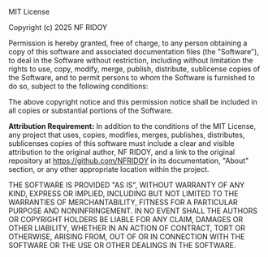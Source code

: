 MIT License

Copyright (c) 2025 NF RIDOY

Permission is hereby granted, free of charge, to any person obtaining a copy
of this software and associated documentation files (the "Software"), to deal
in the Software without restriction, including without limitation the rights
to use, copy, modify, merge, publish, distribute, sublicense copies of the Software, and to permit persons to whom the Software is
furnished to do so, subject to the following conditions:

The above copyright notice and this permission notice shall be included in all copies or substantial portions of the Software.

**Attribution Requirement:**
In addition to the conditions of the MIT License, any project that uses, copies, modifies, merges, publishes, distributes, sublicenses copies of this software must include a clear and visible attribution to the original author, NF RIDOY, and a link to the original repository at https://github.com/NFRIDOY in its documentation, "About" section, or any other appropriate location within the project.

THE SOFTWARE IS PROVIDED "AS IS", WITHOUT WARRANTY OF ANY KIND, EXPRESS OR
IMPLIED, INCLUDING BUT NOT LIMITED TO THE WARRANTIES OF MERCHANTABILITY,
FITNESS FOR A PARTICULAR PURPOSE AND NONINFRINGEMENT. IN NO EVENT SHALL THE
AUTHORS OR COPYRIGHT HOLDERS BE LIABLE FOR ANY CLAIM, DAMAGES OR OTHER
LIABILITY, WHETHER IN AN ACTION OF CONTRACT, TORT OR OTHERWISE, ARISING FROM,
OUT OF OR IN CONNECTION WITH THE SOFTWARE OR THE USE OR OTHER DEALINGS IN THE
SOFTWARE.
